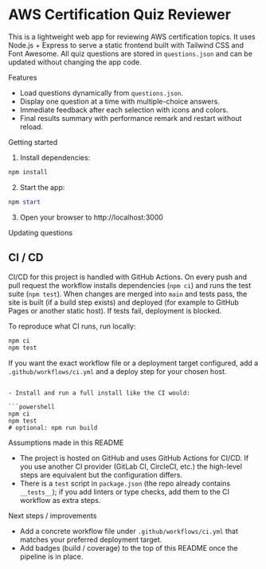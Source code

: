 # AWS Certification Quiz Reviewer

This is a lightweight web app for reviewing AWS certification topics. It uses Node.js + Express to serve a static frontend built with Tailwind CSS and Font Awesome. All quiz questions are stored in `questions.json` and can be updated without changing the app code.

Features
- Load questions dynamically from `questions.json`.
- Display one question at a time with multiple-choice answers.
- Immediate feedback after each selection with icons and colors.
- Final results summary with performance remark and restart without reload.

Getting started

1. Install dependencies:

```powershell
npm install
```

2. Start the app:

```powershell
npm start
```

3. Open your browser to http://localhost:3000

Updating questions
 
## CI / CD

CI/CD for this project is handled with GitHub Actions. On every push and pull request the workflow installs dependencies (`npm ci`) and runs the test suite (`npm test`). When changes are merged into `main` and tests pass, the site is built (if a build step exists) and deployed (for example to GitHub Pages or another static host). If tests fail, deployment is blocked.

To reproduce what CI runs, run locally:

```powershell
npm ci
npm test
```

If you want the exact workflow file or a deployment target configured, add a `.github/workflows/ci.yml` and a deploy step for your chosen host.
```

- Install and run a full install like the CI would:

```powershell
npm ci
npm test
# optional: npm run build
```

Assumptions made in this README
- The project is hosted on GitHub and uses GitHub Actions for CI/CD. If you use another CI provider (GitLab CI, CircleCI, etc.) the high-level steps are equivalent but the configuration differs.
- There is a `test` script in `package.json` (the repo already contains `__tests__`); if you add linters or type checks, add them to the CI workflow as extra steps.

Next steps / improvements
- Add a concrete workflow file under `.github/workflows/ci.yml` that matches your preferred deployment target.
- Add badges (build / coverage) to the top of this README once the pipeline is in place.
